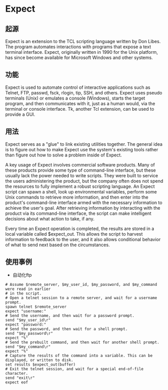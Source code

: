 # Expect

## 起源
Expect is an extension to the TCL scripting language written by Don Libes. The program automates interactions with programs that expose a text terminal interface. Expect, originally written in 1990 for the Unix platform, has since become available for Microsoft Windows and other systems.

## 功能
Expect is used to automate control of interactive applications such as Telnet, FTP, passwd, fsck, rlogin, tip, SSH, and others. Expect uses pseudo terminals (Unix) or emulates a console (Windows), starts the target program, and then communicates with it, just as a human would, via the terminal or console interface. Tk, another Tcl extension, can be used to provide a GUI.

## 用法
Expect serves as a "glue" to link existing utilities together. The general idea is to figure out how to make Expect use the system's existing tools rather than figure out how to solve a problem inside of Expect.

A key usage of Expect involves commercial software products. Many of these products provide some type of command-line interface, but these usually lack the power needed to write scripts. They were built to service the users administering the product, but the company often does not spend the resources to fully implement a robust scripting language. An Expect script can spawn a shell, look up environmental variables, perform some Unix commands to retrieve more information, and then enter into the product's command-line interface armed with the necessary information to achieve the user's goal. After retrieving information by interacting with the product via its command-line interface, the script can make intelligent decisions about what action to take, if any.

Every time an Expect operation is completed, the results are stored in a local variable called $expect_out. This allows the script to harvest information to feedback to the user, and it also allows conditional behavior of what to send next based on the circumstances.

## 使用事例
* 自动化ftp
```console
# Assume $remote_server, $my_user_id, $my_password, and $my_command were read in earlier
# in the script.
# Open a telnet session to a remote server, and wait for a username prompt.
spawn telnet $remote_server
expect "username:"
# Send the username, and then wait for a password prompt.
send "$my_user_id\r"
expect "password:"
# Send the password, and then wait for a shell prompt.
send "$my_password\r"
expect "%"
# Send the prebuilt command, and then wait for another shell prompt.
send "$my_command\r"
expect "%"
# Capture the results of the command into a variable. This can be displayed, or written to disk.
set results $expect_out(buffer)
# Exit the telnet session, and wait for a special end-of-file character.
send "exit\r"
expect eof
```

 
